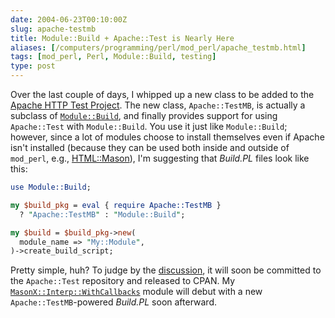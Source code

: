 ```yaml
--- 
date: 2004-06-23T00:10:00Z
slug: apache-testmb
title: Module::Build + Apache::Test is Nearly Here
aliases: [/computers/programming/perl/mod_perl/apache_testmb.html]
tags: [mod_perl, Perl, Module::Build, testing]
type: post
---
```


Over the last couple of days, I whipped up a new class to be added to the
[Apache HTTP Test Project]. The new class, `Apache::TestMB`, is actually a
subclass of [`Module::Build`], and finally provides support for using
`Apache::Test` with `Module::Build`. You use it just like `Module::Build`;
however, since a lot of modules choose to install themselves even if Apache
isn't installed (because they can be used both inside and outside of `mod_perl`,
e.g., [HTML::Mason]), I'm suggesting that *Build.PL* files look like this:

``` perl
use Module::Build;

my $build_pkg = eval { require Apache::TestMB }
  ? "Apache::TestMB" : "Module::Build";

my $build = $build_pkg->new(
  module_name => "My::Module",
)->create_build_script;
```

Pretty simple, huh? To judge by the [discussion], it will soon be committed to
the `Apache::Test` repository and released to CPAN. My
[`MasonX::Interp::WithCallbacks`] module will debut with a new
`Apache::TestMB`-powered *Build.PL* soon afterward.

  [Apache HTTP Test Project]: http://httpd.apache.org/test/
    "Apache HTTP Test Project page"
  [`Module::Build`]: http://search.cpan.org/dist/Module-Build/
    "Module::Build on CPAN"
  [HTML::Mason]: http://www.masonhq.com/ "The HTML::Mason site"
  [discussion]: http://marc.theaimsgroup.com/?t=108786695100002&r=1&w=2
    "Discussion of Apache::TestMB on test-dev@httpd.apache.org"
  [`MasonX::Interp::WithCallbacks`]: http://search.cpan.org/dist/MasonX-Interp-WithCallbacks/
    "MasonX::Interp::WithCallbacks on CPAN"
